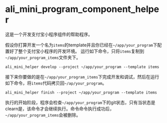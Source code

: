# ali_mini_program_component_helper
这是一个开发支付宝小程序组件的帮助程序。

假设你打算开发一个名为`items`的template并且你已经在`~/app/your_program`下配置好了整个支付宝小程序的开发环境。
运行如下命令，只将`items`复制到`~/app/your_program_items`文件夹下。
```
ali_mini_helper develop --project ~/app/your_program --template items
```
接下来你要做的是在`~/app/your_program_items`下完成开发和调试，然后在运行如下命令，将`items`代码拷贝回`~/ap/your_program`。
```
ali_mini_helper finish --project ~/app/your_program --template items
```
执行的开始阶段，程序会检查`~/app/your_program`下的git状态，只有当状态是clearn是，该命令才会继续执行。命令命令执行成功后，`~/app/your_program_items`会被删除。
